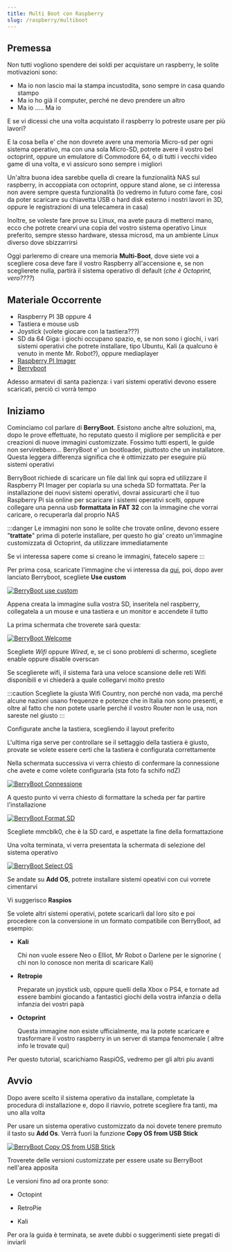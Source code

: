 ```yaml
---
title: Multi Boot con Raspberry
slug: /raspberry/multiboot
---
```


## Premessa

Non tutti vogliono spendere dei soldi per acquistare un raspberry, le solite motivazioni sono:

* Ma io non lascio mai la stampa incustodita, sono sempre in casa quando stampo
* Ma io ho già il computer, perché ne devo prendere un altro
* Ma io ..... Ma io

E se vi dicessi che una volta acquistato il raspberry lo potreste usare per più lavori?

E la cosa bella e' che non dovrete avere una memoria Micro-sd per ogni sistema operativo, ma con una sola Micro-SD, potrete avere il vostro bel octoprint, oppure un emulatore di Commodore 64, o di tutti i vecchi video game di una volta, e vi assicuro sono sempre i migliori

Un'altra buona idea sarebbe quella di creare la funzionalità NAS sul raspberry, in accoppiata con octoprint, oppure stand alone, se ci interessa non avere sempre questa funzionalità (lo vedremo in futuro come fare, cosi da poter scaricare su chiavetta USB o hard disk esterno i nostri lavori in 3D, oppure le registrazioni di una telecamera in casa)

Inoltre, se voleste fare prove su Linux, ma avete paura di metterci mano, ecco che potrete crearvi una copia del vostro sistema operativo Linux preferito, sempre stesso hardware, stessa microsd, ma un ambiente Linux diverso dove sbizzarrirsi

Oggi parleremo di creare una memoria **Multi-Boot**,  dove siete voi a scegliere cosa deve fare il vostro Raspberry all'accensione e, se non sceglierete nulla, partirà il sistema operativo di default (*che è Octoprint, vero????*)

## Materiale Occorrente

* Raspberry PI 3B oppure 4
* Tastiera e mouse usb 
* Joystick (volete giocare con la tastiera???)
* SD da 64 Giga: i giochi occupano spazio, e, se non sono i giochi, i vari sistemi operativi che potrete installare, tipo Ubuntu, Kali (a qualcuno è venuto in mente Mr. Robot?), oppure mediaplayer
* [Raspberry PI Imager](https://www.raspberrypi.org/software/) 
* [Berryboot](https://sourceforge.net/projects/berryboot/)

Adesso armatevi di santa pazienza: i vari sistemi operativi devono essere scaricati, perciò ci vorrà tempo

## Iniziamo

Cominciamo col parlare di **BerryBoot**. Esistono anche altre soluzioni, ma, dopo le prove effettuate, ho reputato questo il migliore per semplicità e per creazioni di nuove immagini customizzate. Fossimo tutti esperti, le guide non servirebbero...
BerryBoot e' un bootloader, piuttosto che un installatore. Questa leggera differenza significa che è ottimizzato per eseguire più sistemi operativi

BerryBoot richiede di scaricare un file dal link qui sopra ed utilizzare il Raspberry PI Imager per copiarla su una scheda SD formattata. Per la installazione dei nuovi sistemi operativi, dovrai assicurarti che il tuo Raspberry Pi sia online per scaricare i sistemi operativi scelti, oppure collegare una penna usb **formattata in FAT 32** con la immagine che vorrai caricare, o recuperarla dal proprio NAS

:::danger
Le immagini non sono le solite che trovate online, devono essere "**trattate**" prima di poterle installare, per questo ho gia' creato un'immagine customizzata di Octoprint, da utilizzare immediatamente

Se vi interessa sapere come si creano le immagini, fatecelo sapere
:::

Per prima cosa, scaricate l'immagine che vi interessa da [qui](https://github.com/flyingbear-club-ita/raspberrypi_images), poi, dopo aver lanciato Berryboot, scegliete **Use custom** 

[ ![BerryBoot use custom](/img/multiboot1.png) ](/img/multiboot1.png)

Appena creata la immagine sulla vostra SD, inseritela nel raspberry, collegatela a un mouse e una tastiera e un monitor e accendete il tutto

La prima schermata che troverete sarà questa:

[ ![BerryBoot Welcome](/img/multiboot2.jpg) ](/img/multiboot2.jpg)

Scegliete *Wifi* oppure *Wired*, e, se ci sono problemi di schermo, scegliete enable oppure disable overscan

Se sceglierete wifi, il sistema farà una veloce scansione delle reti Wifi disponibili e vi chiederà a quale collegarvi molto presto 

:::caution
Scegliete la giusta Wifi Country, non perché non vada, ma perché alcune nazioni usano frequenze e potenze che in Italia non sono presenti, e oltre al fatto che non potete usarle perché il vostro Router non le usa, non sareste nel giusto
:::

Configurate anche la tastiera, scegliendo il layout preferito

L'ultima riga serve per controllare se il settaggio della tastiera è giusto, provate se volete essere certi che la tastiera è configurata correttamente

Nella schermata successiva vi verra chiesto di confermare la connessione che avete e come volete configurarla (sta foto fa schifo ndZ)

[ ![BerryBoot Connessione](/img/multiboot3.png) ](/img/multiboot3.png)

A questo punto vi verra chiesto di formattare la scheda per far partire l'installazione

[ ![BerryBoot Format SD](/img/multiboot4.jpg) ](/img/multiboot4.jpg)

Scegliete mmcblk0, che è la SD card, e aspettate la fine della formattazione

Una volta terminata, vi verra presentata la schermata di selezione del sistema operativo

[ ![BerryBoot Select OS](/img/multiboot5.jpg) ](/img/multiboot5.jpg)

Se andate su **Add OS**, potrete installare sistemi opeativi con cui vorrete cimentarvi

Vi suggerisco **Raspios**

Se volete altri sistemi operativi, potete scaricarli dal loro sito e poi procedere con la conversione in un formato compatibile con BerryBoot, ad esempio:

* **Kali**

  Chi non vuole essere Neo o Elliot,  Mr Robot o Darlene per le signorine ( chi non lo conosce non merita di scaricare Kali)

* **Retropie**

  Preparate un joystick usb, oppure quelli della Xbox o PS4, e tornate ad essere bambini giocando a fantastici giochi della vostra infanzia o della infanzia dei vostri papà

* **Octoprint**

  Questa immagine non esiste ufficialmente, ma la potete scaricare e trasformare il vostro raspberry in un server di stampa fenomenale ( altre info le trovate qui)

Per questo tutorial, scarichiamo RaspiOS, vedremo per gli altri piu avanti

## Avvio

Dopo avere scelto il sistema operativo da installare, completate la procedura di installazione e, dopo il riavvio, potrete scegliere fra tanti, ma uno alla volta

Per usare un sistema operativo customizzato da noi dovete tenere premuto il tasto su **Add Os**. Verrà fuori la funzione **Copy OS from USB Stick**

[ ![BerryBoot Copy OS from USB Stick](/img/multiboot6.jpg) ](/img/multiboot6.jpg)

Troverete delle versioni customizzate per essere usate su BerryBoot nell'area apposita

Le versioni fino ad ora pronte sono:

* Octopint

* RetroPie

* Kali

Per ora la guida è terminata, se avete dubbi o suggerimenti siete pregati di inviarli
